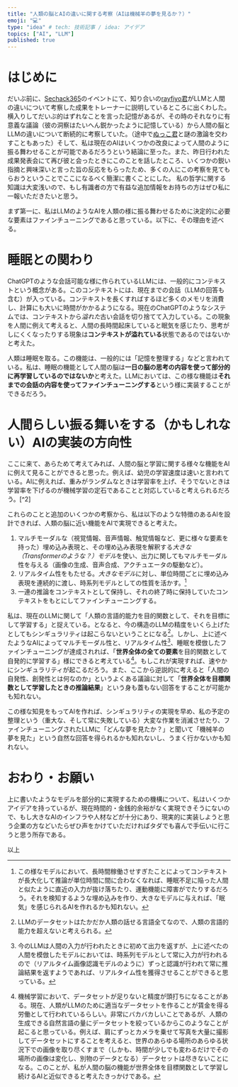 ```yaml
---
title: "人類の脳とAIの違いに関する考察（AIは機械羊の夢を見るか？）"
emoji: "💻"
type: "idea" # tech: 技術記事 / idea: アイデア
topics: ["AI", "LLM"]
published: true
---
```


# はじめに

だいぶ前に、[Sechack365](https://sechack365.nict.go.jp/)のイベントにて、知り合いの[rayfiyo君](https://x.com/rayfiyo)がLLMと人間の違いについて考察した成果をトレーナーに説明しているところに出くわした。横入りしてだいぶ的はずれなことを言った記憶があるが、その時のそれなりに有意義な議論（彼の洞察はたいへん鋭かったように記憶している）から人間の脳とLLMの違いについて断続的に考察していた。（途中で[ぬっこ君](https://x.com/nukkonukko11)と謎の激論を交わすこともあった）そして、私は現在のAIはいくつかの改良によって人間のように振る舞わせることが可能であるだろうという結論に至った。また、昨日行われた成果発表会にて再び彼と会ったときにこのことを話したところ、いくつかの鋭い指摘と興味深いと言った旨の反応をもらったため、多くの人にこの考察を見てもらおうということでここになるべく簡潔に書くことにした。
私の哲学に関する知識は大変浅いので、もし有識者の方で有益な追加情報をお持ちの方はぜひ私に一報いただきたいと思う。

まず第一に、私はLLMのようなAIを人類の様に振る舞わせるために決定的に必要な要素はファインチューニングであると思っている。以下に、その理由を述べる。

# 睡眠との関わり

ChatGPTのような会話可能な様に作られているLLMには、一般的にコンテキストという概念がある。このコンテキストには、現在までの会話（LLMの回答も含む）が入っている。コンテキストを長くすればするほど多くのメモリを消費し、計算にも大いに時間がかかるようになる。現在のChatGPTのようなシステムでは、コンテキストから*溢れた*古い会話を切り捨てて入力している。この現象を人間に例えて考えると、人間の長時間起床していると眠気を感じたり、思考がしにくくなったりする現象は**コンテキストが溢れている**状態であるのではないかと考えた。

人類は睡眠を取る。この機能は、一般的には「記憶を整理する」などと言われている。私は、睡眠の機能として人間の脳は**一日の脳の思考の内容を使って部分的に再学習しているのではないか**と考えた。LLMにおいては、この様な機能は**それまでの会話の内容を使ってファインチューニングする**という様に実装することができるだろう。

# 人間らしい振る舞いをする（かもしれない）AIの実装の方向性

ここに来て、あらためて考えてみれば、人間の脳と学習に関する様々な機能をAIに例えて見ることができると思った。例えば、幼児の学習速度は速いと言われている。AIに例えれば、重みがランダムなときは学習率を上げ、そうでないときは学習率を下げるのが機械学習の定石であることと対応していると考えられるだろう。[^2]

これらのことと追加のいくつかの考察から、私は以下のような特徴のあるAIを設計できれば、人類の脳に近い機能をAIで実現できると考えた。
1. マルチモーダルな（視覚情報、音声情報、触覚情報など、更に様々な要素を持った）埋め込み表現と、その埋め込み表現を解釈する*大きな（Transformerのような？）モデル*を使い、出力に関してもマルチモーダル性を与える（画像の生成、音声合成、アクチュエータの駆動など）。
2. リアルタイム性をもたせる。*大きなモデル*に対し、単位時間ごとに埋め込み表現を連続的に渡し、時系列モデルとしての性質を活かす。[^３]
3. 一連の推論をコンテキストとして保持し、それの終了時に保持していたコンテキストをもとにしてファインチューニングする。

私は、現在のLLMに関して「人類の言語的能力を目的関数として、それを目標にして学習する」と捉えている。となると、今の構造のLLMの精度をいくら上げたとしてもシンギュラリティは起こらないということになる[^4]。しかし、上に述べたようなAIによってマルチモーダル性と、リアルタイム性[^5]、睡眠を模倣したファインチューニングが達成されれば、「**世界全体の全ての要素**を目的関数として自発的に学習する」様にできると考えている[^6]。もしこれが実現すれば、速やかにシンギュラリティが起こるだろう。また、ここから逆説的に考えると「人間の自発性、創発性とは何なのか」というよくある議論に対して「**世界全体を目標関数として学習したときの推論結果**」という身も蓋もない回答をすることが可能かも知れない。

この様な知見をもってAIを作れば、シンギュラリティの実現を早め、私の予定の整理という（重大な、そして常に失敗している）大変な作業を消滅させたり、ファインチューニングされたLLMに「どんな夢を見たか？」と聞いて「機械羊の夢を見た」という自然な回答を得られるかも知れないし、うまく行かないかも知れない。

# おわり・お願い

上に書いたようなモデルを部分的に実現するための機構について、私はいくつかアイデアを持っているが、現在時間的・金銭的余裕がなく実現できそうにないので、もし大きなAIのインフラや人材などが十分にあり、現実的に実装しようと思う企業の方などいたらぜひ声をかけていただければタダでも喜んで手伝いに行こうと思う所存である。

以上

[^1]: そういえば、死に機能論的な意味を見出す哲学的な議論が多くあるが、もし人類の脳が上に言ったようにAIによってエミュレーション可能ならば、残酷なことではあるが「死に意味はなく、ただ機能が終わるだけ」とも考えられる。
[^２]: 哲学において「アプリオリな知識はあるのか？」という議論がなされるが、このことから逆説的に考えると（あまりにも当然の結論ではあるが）「知識は全てアポステリオリである」と考えられるが、AIには入出力があるので、「機能はアプリオリである」という様なことが言えるかも知れない（例えば、時間や空間の感覚はアプリオリであるとカントは述べている。LLMにおいては、センサやタイマを使って入力できるということがこれに相当するだろう）。
[^３]: この様なモデルにおいて、長時間稼働させすぎたことによってコンテキストが長大化して推論が単位時間に間に合わなくなれば、睡眠不足に陥った人間と似たように直近の入力が抜け落ちたり、運動機能に障害がでたりするだろう。それを検知するような埋め込みを作り、大きなモデルに与えれば、「眠気」を感じられるAIを作れるかも知れない。
[^4]: LLMのデータセットはたかだか人類の話せる言語全てなので、人類の言語的能力を超えないと考えられる。
[^5]: 今のLLMは人間の入力が行われたときに初めて出力を返すが、上に述べたの人間を模倣したモデルにおいては、時系列モデルとして常に入力が行われるので（リアルタイム画像認識モデルのように）ずっと認識が行われて常に推論結果を返すようであれば、リアルタイム性を獲得させることができると思っている。
[^6]: 機械学習において、データセットが足りないと精度が頭打ちになることがある。現在、人類がLLMのために適当なデータセットを作ることが賃金を得る労働として行われているらしい。非常にバカバカしいことであるが、人類の生成できる自然言語の量にデータセットを絞っているからこのようなことが起こると思っている。例えば、肩にずっとカメラを乗せて写真を大量に撮影してデータセットにすることを考えると、世界のあらゆる場所のあらゆる状況下での画像を取り尽くすまで（しかも、時間が少しでも変わるだけでその場所の画像は変化し、別物のデータとなる）データセットは尽きないことになる。このことが、私が人間の脳の機能が世界全体を目標関数として学習し続けるAIと近似できると考えたきっかけである。